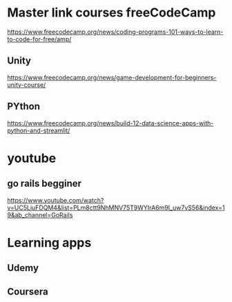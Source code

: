 # Master link courses freeCodeCamp
https://www.freecodecamp.org/news/coding-programs-101-ways-to-learn-to-code-for-free/amp/

## Unity
https://www.freecodecamp.org/news/game-development-for-beginners-unity-course/

## PYthon
https://www.freecodecamp.org/news/build-12-data-science-apps-with-python-and-streamlit/


# youtube
## 
## go rails begginer
https://www.youtube.com/watch?v=UC5LjuFDQM4&list=PLm8ctt9NhMNV75T9WYIrA6m9I_uw7vS56&index=19&ab_channel=GoRails

# Learning apps
## Udemy

## Coursera
